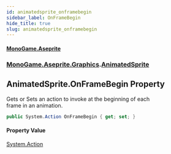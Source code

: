 ```yaml
---
id: animatedsprite_onframebegin
sidebar_label: OnFrameBegin
hide_title: true
slug: animatedsprite_onframebegin
---
```

#### [MonoGame.Aseprite](index 'index')
### [MonoGame.Aseprite.Graphics](monogame_aseprite_graphics 'MonoGame.Aseprite.Graphics').[AnimatedSprite](animatedsprite 'MonoGame.Aseprite.Graphics.AnimatedSprite')
## AnimatedSprite.OnFrameBegin Property
Gets or Sets an action to invoke at the beginning of each  
frame in an animation.  
```csharp
public System.Action OnFrameBegin { get; set; }
```
#### Property Value
[System.Action](https://docs.microsoft.com/en-us/dotnet/api/System.Action 'System.Action')  

